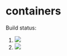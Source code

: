 # containers

Build status:

1. [![](https://github.com/gait-nairn/contain/workflows/tests-BinaryTree/badge.svg)](https://github.com/gait-nairn/contain/actions?query=workflow%3Atests-BinaryTree)
1. [![](https://github.com/gait-nairn/contain/workflows/tests-BST/badge.svg)](https://github.com/gait-nairn/contain/actions?quefy=workflow%3Atests-BST)

